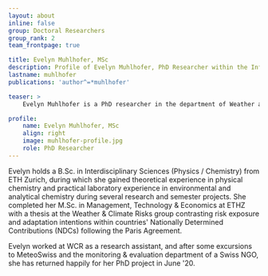 ```yaml
---
layout: about
inline: false
group: Doctoral Researchers
group_rank: 2
team_frontpage: true

title: Evelyn Muhlhofer, MSc
description: Profile of Evelyn Muhlhofer, PhD Researcher within the Infrastructure Group.
lastname: muhlhofer
publications: 'author^=*muhlhofer'

teaser: >
    Evelyn Muhlhofer is a PhD researcher in the department of Weather and Climate Risk (WCR) at ETH Zurich.

profile:
    name: Evelyn Muhlhofer, MSc
    align: right
    image: muhlhofer-profile.jpg
    role: PhD Researcher
---
```


Evelyn holds a B.Sc. in Interdisciplinary Sciences (Physics / Chemistry) from ETH Zurich, during which she gained theoretical experience in physical chemistry and practical laboratory experience in environmental and analytical chemistry during several research and semester projects. She completed her M.Sc. in Management, Technology & Economics at ETHZ with a thesis at the Weather & Climate Risks group contrasting risk exposure and adaptation intentions within countries' Nationally Determined Contributions (NDCs) following the Paris Agreement.

Evelyn worked at WCR as a research assistant, and after some excursions to MeteoSwiss and the monitoring & evaluation department of a Swiss NGO, she has returned happily for her PhD project in June '20.
